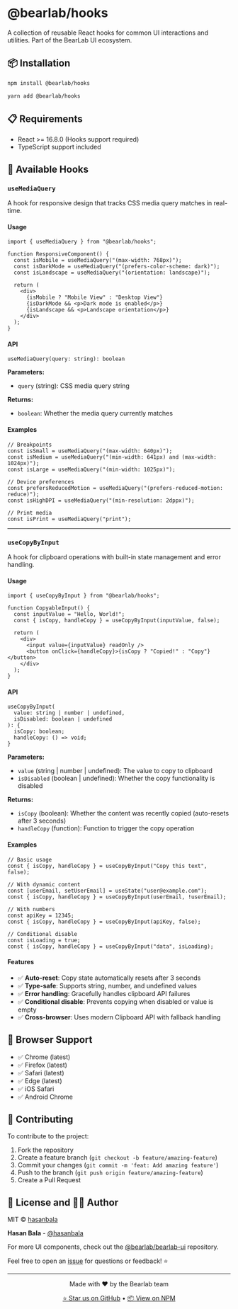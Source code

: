 # @bearlab/hooks

A collection of reusable React hooks for common UI interactions and utilities. Part of the BearLab UI ecosystem.

## 📦 Installation

```bash
npm install @bearlab/hooks
```

```bash
yarn add @bearlab/hooks
```

## 📋 Requirements

- React >= 16.8.0 (Hooks support required)
- TypeScript support included

## 🎯 Available Hooks

### `useMediaQuery`

A hook for responsive design that tracks CSS media query matches in real-time.

#### Usage

```tsx
import { useMediaQuery } from "@bearlab/hooks";

function ResponsiveComponent() {
  const isMobile = useMediaQuery("(max-width: 768px)");
  const isDarkMode = useMediaQuery("(prefers-color-scheme: dark)");
  const isLandscape = useMediaQuery("(orientation: landscape)");

  return (
    <div>
      {isMobile ? "Mobile View" : "Desktop View"}
      {isDarkMode && <p>Dark mode is enabled</p>}
      {isLandscape && <p>Landscape orientation</p>}
    </div>
  );
}
```

#### API

```tsx
useMediaQuery(query: string): boolean
```

**Parameters:**

- `query` (string): CSS media query string

**Returns:**

- `boolean`: Whether the media query currently matches

#### Examples

```tsx
// Breakpoints
const isSmall = useMediaQuery("(max-width: 640px)");
const isMedium = useMediaQuery("(min-width: 641px) and (max-width: 1024px)");
const isLarge = useMediaQuery("(min-width: 1025px)");

// Device preferences
const prefersReducedMotion = useMediaQuery("(prefers-reduced-motion: reduce)");
const isHighDPI = useMediaQuery("(min-resolution: 2dppx)");

// Print media
const isPrint = useMediaQuery("print");
```

---

### `useCopyByInput`

A hook for clipboard operations with built-in state management and error handling.

#### Usage

```tsx
import { useCopyByInput } from "@bearlab/hooks";

function CopyableInput() {
  const inputValue = "Hello, World!";
  const { isCopy, handleCopy } = useCopyByInput(inputValue, false);

  return (
    <div>
      <input value={inputValue} readOnly />
      <button onClick={handleCopy}>{isCopy ? "Copied!" : "Copy"}</button>
    </div>
  );
}
```

#### API

```tsx
useCopyByInput(
  value: string | number | undefined,
  isDisabled: boolean | undefined
): {
  isCopy: boolean;
  handleCopy: () => void;
}
```

**Parameters:**

- `value` (string | number | undefined): The value to copy to clipboard
- `isDisabled` (boolean | undefined): Whether the copy functionality is disabled

**Returns:**

- `isCopy` (boolean): Whether the content was recently copied (auto-resets after 3 seconds)
- `handleCopy` (function): Function to trigger the copy operation

#### Examples

```tsx
// Basic usage
const { isCopy, handleCopy } = useCopyByInput("Copy this text", false);

// With dynamic content
const [userEmail, setUserEmail] = useState("user@example.com");
const { isCopy, handleCopy } = useCopyByInput(userEmail, !userEmail);

// With numbers
const apiKey = 12345;
const { isCopy, handleCopy } = useCopyByInput(apiKey, false);

// Conditional disable
const isLoading = true;
const { isCopy, handleCopy } = useCopyByInput("data", isLoading);
```

#### Features

- ✅ **Auto-reset**: Copy state automatically resets after 3 seconds
- ✅ **Type-safe**: Supports string, number, and undefined values
- ✅ **Error handling**: Gracefully handles clipboard API failures
- ✅ **Conditional disable**: Prevents copying when disabled or value is empty
- ✅ **Cross-browser**: Uses modern Clipboard API with fallback handling

## 🛜 Browser Support

- ✅ Chrome (latest)
- ✅ Firefox (latest)
- ✅ Safari (latest)
- ✅ Edge (latest)
- ✅ iOS Safari
- ✅ Android Chrome

## 🤝 Contributing

To contribute to the project:

1. Fork the repository
2. Create a feature branch (`git checkout -b feature/amazing-feature`)
3. Commit your changes (`git commit -m 'feat: Add amazing feature'`)
4. Push to the branch (`git push origin feature/amazing-feature`)
5. Create a Pull Request

## 📄 License and 👨‍💻 Author

MIT © [hasanbala](https://github.com/hasanbala)

**Hasan Bala** - [@hasanbala](https://github.com/hasanbala)

For more UI components, check out the [@bearlab/bearlab-ui](https://github.com/hasanbala/bearlab-ui) repository.

Feel free to open an [issue](https://github.com/hasanbala/bearlab-ui/issues) for questions or feedback! ⭐

---

<div align="center">
  <p>Made with ❤️ by the Bearlab team</p>
  <p>
    <a href="https://github.com/hasanbala/bearlab-ui">⭐ Star us on GitHub</a> •
    <a href="https://www.npmjs.com/package/@bearlab/hooks">📦 View on NPM</a>
  </p>
</div>
